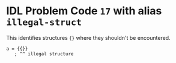 # IDL Problem Code `17` with alias `illegal-struct`

<!--@include: ./severity/disable_problem.md-->

<!--@include: ./severity/execution_error.md-->

This identifies structures `{}` where they shouldn't be encountered.

```idl
a = {{}}
   ; ^^ illegal structure
```
